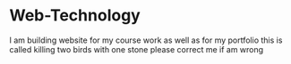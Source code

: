 # Web-Technology
I am building website for my course work as well as for my portfolio 
this is called killing two birds with one stone 
please correct me if am wrong 
